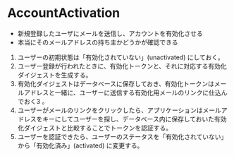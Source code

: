 # AccountActivation
- 新規登録したユーザにメールを送信し、アカウントを有効化させる
- 本当にそのメールアドレスの持ち主かどうかが確認できる

1. ユーザーの初期状態は「有効化されていない」(unactivated) にしておく。
2. ユーザー登録が行われたときに、有効化トークンと、それに対応する有効化ダイジェストを生成する。
3. 有効化ダイジェストはデータベースに保存しておき、有効化トークンはメールアドレスと一緒に、ユーザーに送信する有効化用メールのリンクに仕込んでおく3 。
4. ユーザーがメールのリンクをクリックしたら、アプリケーションはメールアドレスをキーにしてユーザーを探し、データベース内に保存しておいた有効化ダイジェストと比較することでトークンを認証する。
5. ユーザーを認証できたら、ユーザーのステータスを「有効化されていない」から「有効化済み」(activated) に変更する。
